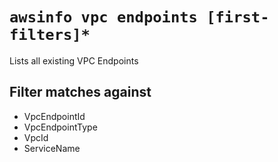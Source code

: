 # `awsinfo vpc endpoints [first-filters]*`

Lists all existing VPC Endpoints

## Filter matches against

* VpcEndpointId 
* VpcEndpointType 
* VpcId 
* ServiceName 
